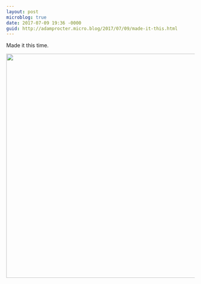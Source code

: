 ```yaml
---
layout: post
microblog: true
date: 2017-07-09 19:36 -0000
guid: http://adamprocter.micro.blog/2017/07/09/made-it-this.html
---
```

Made it this time.

<img src="http://adamprocter.micro.blog/uploads/2017/21cb7372bf.jpg" width="600" height="600" />
